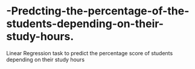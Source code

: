 # -Predcting-the-percentage-of-the-students-depending-on-their-study-hours.
Linear Regression task to predict the percentage score of students depending on their study hours 
